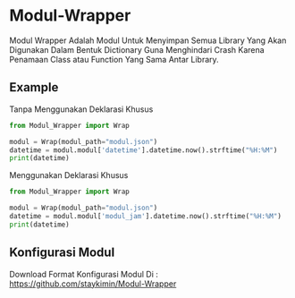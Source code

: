 # Modul-Wrapper

Modul Wrapper Adalah Modul Untuk Menyimpan Semua Library Yang Akan Digunakan Dalam Bentuk Dictionary Guna Menghindari Crash Karena Penamaan Class atau Function Yang Sama Antar Library. 

## Example

Tanpa Menggunakan Deklarasi Khusus
```python
from Modul_Wrapper import Wrap

modul = Wrap(modul_path="modul.json")
datetime = modul.modul['datetime'].datetime.now().strftime("%H:%M")
print(datetime)
```

Menggunakan Deklarasi Khusus
```python
from Modul_Wrapper import Wrap

modul = Wrap(modul_path="modul.json")
datetime = modul.modul['modul_jam'].datetime.now().strftime("%H:%M")
print(datetime)
```

## Konfigurasi Modul

Download Format Konfigurasi Modul Di : https://github.com/staykimin/Modul-Wrapper